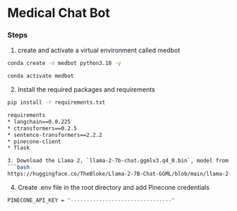 # Medical Chat Bot

### Steps

1. create and activate a virtual environment called medbot
```bash
conda create -n medbot python3.10 -y
```
```bash
conda activate medbot
```
2. Install the required packages and requirements
```bash
pip install -r requirements.txt
```
```bash
requirements
* langchain==0.0.225
* ctransformers==0.2.5
* sentence-transformers==2.2.2
* pinecone-client
* flask

3. Download the Llama 2, `llama-2-7b-chat.ggmlv3.q4_0.bin`, model from Hugging Face through this link:
```bash
https://huggingface.co/TheBloke/Llama-2-7B-Chat-GGML/blob/main/llama-2-7b-chat.ggmlv3.q4_0.bin
```
4. Create .env file in the root directory and add Pinecone credentials
```bash
PINECONE_API_KEY = "--------------------------------"
``` 

